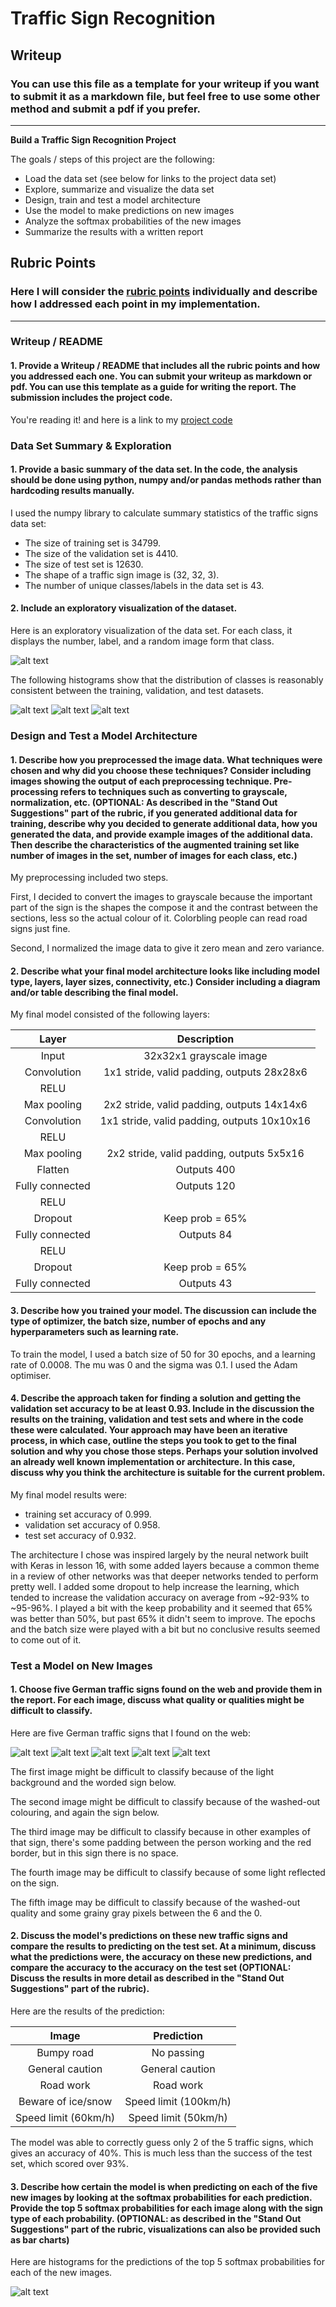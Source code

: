 # **Traffic Sign Recognition** 

## Writeup

### You can use this file as a template for your writeup if you want to submit it as a markdown file, but feel free to use some other method and submit a pdf if you prefer.

---

**Build a Traffic Sign Recognition Project**

The goals / steps of this project are the following:
* Load the data set (see below for links to the project data set)
* Explore, summarize and visualize the data set
* Design, train and test a model architecture
* Use the model to make predictions on new images
* Analyze the softmax probabilities of the new images
* Summarize the results with a written report


[//]: # (Image References)

[image1]: ./images/data_exploration.png "Visualization of the data set"
[image2]: ./images/training_histogram.png "Histogram of training data classes"
[image3]: ./images/validation_histogram.png "Histogram of validation data classes"
[image4]: ./images/test_histogram.png "Histogram of test data classes"
[image5]: ./images/softmax_top5.png "Histogram of top softmax probabilities"
[sign1]: ./german_signs/bumps-sm.png "Traffic Sign 1"
[sign2]: ./german_signs/caution-sm.png "Traffic Sign 2"
[sign3]: ./german_signs/people-working-sm.png "Traffic Sign 3"
[sign4]: ./german_signs/snow-sm.png "Traffic Sign 4"
[sign5]: ./german_signs/speed-limit-60-sm.png "Traffic Sign 5"

## Rubric Points
### Here I will consider the [rubric points](https://review.udacity.com/#!/rubrics/481/view) individually and describe how I addressed each point in my implementation.  

---
### Writeup / README

#### 1. Provide a Writeup / README that includes all the rubric points and how you addressed each one. You can submit your writeup as markdown or pdf. You can use this template as a guide for writing the report. The submission includes the project code.

You're reading it! and here is a link to my [project code](https://github.com/udacity/CarND-Traffic-Sign-Classifier-Project/blob/master/Traffic_Sign_Classifier.ipynb)

### Data Set Summary & Exploration

#### 1. Provide a basic summary of the data set. In the code, the analysis should be done using python, numpy and/or pandas methods rather than hardcoding results manually.

I used the numpy library to calculate summary statistics of the traffic signs data set:

* The size of training set is 34799.
* The size of the validation set is 4410.
* The size of test set is 12630.
* The shape of a traffic sign image is (32, 32, 3).
* The number of unique classes/labels in the data set is 43.

#### 2. Include an exploratory visualization of the dataset.

Here is an exploratory visualization of the data set. For each class, it displays the number, label, and a random image form that class.

![alt text][image1]

The following histograms show that the distribution of classes is reasonably consistent between the training, validation, and test datasets.

![alt text][image2]
![alt text][image3]
![alt text][image4]



### Design and Test a Model Architecture

#### 1. Describe how you preprocessed the image data. What techniques were chosen and why did you choose these techniques? Consider including images showing the output of each preprocessing technique. Pre-processing refers to techniques such as converting to grayscale, normalization, etc. (OPTIONAL: As described in the "Stand Out Suggestions" part of the rubric, if you generated additional data for training, describe why you decided to generate additional data, how you generated the data, and provide example images of the additional data. Then describe the characteristics of the augmented training set like number of images in the set, number of images for each class, etc.)

My preprocessing included two steps.

First, I decided to convert the images to grayscale because the important part of the sign is the shapes the compose it and the contrast between the sections, less so the actual colour of it. Colorbling people can read road signs just fine.

Second, I normalized the image data to give it zero mean and zero variance.

#### 2. Describe what your final model architecture looks like including model type, layers, layer sizes, connectivity, etc.) Consider including a diagram and/or table describing the final model.

My final model consisted of the following layers:

| Layer 				|     Description								| 
|:---------------------:|:---------------------------------------------:| 
| Input					| 32x32x1 grayscale image 						| 
| Convolution			| 1x1 stride, valid padding, outputs 28x28x6	|
| RELU					|												|
| Max pooling			| 2x2 stride, valid padding, outputs 14x14x6	|
| Convolution			| 1x1 stride, valid padding, outputs 10x10x16	|
| RELU					|												|
| Max pooling			| 2x2 stride, valid padding, outputs 5x5x16		|
| Flatten				| Outputs 400 									|
| Fully connected		| Outputs 120									|
| RELU					|												|
| Dropout				| Keep prob = 65%								|
| Fully connected		| Outputs 84									|
| RELU					|												|
| Dropout				| Keep prob = 65%								|
| Fully connected		| Outputs 43									|

#### 3. Describe how you trained your model. The discussion can include the type of optimizer, the batch size, number of epochs and any hyperparameters such as learning rate.

To train the model, I used a batch size of 50 for 30 epochs, and a learning rate of 0.0008. The mu was 0 and the sigma was 0.1. I used the Adam optimiser.

#### 4. Describe the approach taken for finding a solution and getting the validation set accuracy to be at least 0.93. Include in the discussion the results on the training, validation and test sets and where in the code these were calculated. Your approach may have been an iterative process, in which case, outline the steps you took to get to the final solution and why you chose those steps. Perhaps your solution involved an already well known implementation or architecture. In this case, discuss why you think the architecture is suitable for the current problem.

My final model results were:
* training set accuracy of 0.999.
* validation set accuracy of 0.958.
* test set accuracy of 0.932.

The architecture I chose was inspired largely by the neural network built with Keras in lesson 16, with some added layers because a common theme in a review of other networks was that deeper networks tended to perform pretty well. I added some dropout to help increase the learning, which tended to increase the validation accuracy on average from ~92-93% to ~95-96%. I played a bit with the keep probability and it seemed that 65% was better than 50%, but past 65% it didn't seem to improve. The epochs and the batch size were played with a bit but no conclusive results seemed to come out of it.

### Test a Model on New Images

#### 1. Choose five German traffic signs found on the web and provide them in the report. For each image, discuss what quality or qualities might be difficult to classify.

Here are five German traffic signs that I found on the web:

![alt text][sign1] ![alt text][sign2] ![alt text][sign3] 
![alt text][sign4] ![alt text][sign5]

The first image might be difficult to classify because of the light background and the worded sign below.

The second image might be difficult to classify because of the washed-out colouring, and again the sign below.

The third image may be difficult to classify because in other examples of that sign, there's some padding between the person working and the red border, but in this sign there is no space.

The fourth image may be difficult to classify because of some light reflected on the sign.

The fifth image may be difficult to classify because of the washed-out quality and some grainy gray pixels between the 6 and the 0.

#### 2. Discuss the model's predictions on these new traffic signs and compare the results to predicting on the test set. At a minimum, discuss what the predictions were, the accuracy on these new predictions, and compare the accuracy to the accuracy on the test set (OPTIONAL: Discuss the results in more detail as described in the "Stand Out Suggestions" part of the rubric).

Here are the results of the prediction:

| Image					|     Prediction										| 
|:---------------------:|:-----------------------------------------------------:| 
| Bumpy road			| No passing											| 
| General caution		| General caution										|
| Road work 			| Road work												|
| Beware of ice/snow	| Speed limit (100km/h)									|
| Speed limit (60km/h)	| Speed limit (50km/h)									|


The model was able to correctly guess only 2 of the 5 traffic signs, which gives an accuracy of 40%. This is much less than the success of the test set, which scored over 93%.

#### 3. Describe how certain the model is when predicting on each of the five new images by looking at the softmax probabilities for each prediction. Provide the top 5 softmax probabilities for each image along with the sign type of each probability. (OPTIONAL: as described in the "Stand Out Suggestions" part of the rubric, visualizations can also be provided such as bar charts)

Here are histograms for the predictions of the top 5 softmax probabilities for each of the new images.


![alt text][image5]

